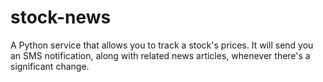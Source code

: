 # stock-news
A Python service that allows you to track a stock's prices. It will send you an SMS notification, along with related news articles, whenever there's a significant change.

